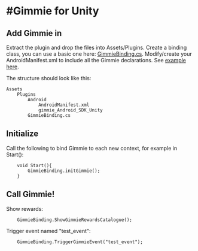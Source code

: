 #Gimmie for Unity
=================

Add Gimmie in
-------------
Extract the plugin and drop the files into Assets/Plugins.
Create a binding class, you can use a basic one here: [GimmieBinding.cs](https://raw.github.com/kakadadroid/GimmieDocs/master/Unity%20Example/GimmieBinding.cs).
Modify/create your AndroidManifest.xml to include all the Gimmie declarations. See [example here](https://raw.github.com/kakadadroid/GimmieDocs/blob/master/Unity%20Example/AndroidManifest.xml).

The structure should look like this:
```
Assets
    Plugins
        Android
    	    AndroidManifest.xml
            gimmie_Android_SDK_Unity
    	GimmieBinding.cs
```


Initialize
-----------
Call the following to bind Gimmie to each new context, for example in Start():
```
	void Start(){
		GimmieBinding.initGimmie();
	}
```

Call Gimmie!
------------
Show rewards:
```
	GimmieBinding.ShowGimmieRewardsCatalogue();
```
Trigger event named "test_event":
```
	GimmieBinding.TriggerGimmieEvent("test_event");
```

